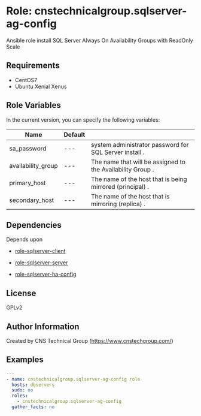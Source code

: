 Role: cnstechnicalgroup.sqlserver-ag-config
========

Ansible role install SQL Server Always On Availability Groups with ReadOnly Scale

Requirements
------------

* CentOS7 
* Ubuntu Xenial Xenus


Role Variables
--------------

In the current version, you can specify the following variables:

| Name                  | Default |                                                               |
|-----------------------|---------|---------------------------------------------------------------|
| sa_password           |   ---   | system administrator password for SQL Server install        . |
| availability_group    |   ---   | The name that will be assigned to the Availability Group    . |
| primary_host          |   ---   | The name of the host that is being mirrored (principal)     . |
| secondary_host        |   ---   | The name of the host that is mirroring (replica)            . |


Dependencies
------------

Depends upon 

* [role-sqlserver-client](https://github.com/cnstechnicalgroup/role-sqlserver-client)

* [role-sqlserver-server](https://github.com/cnstechnicalgroup/role-sqlserver-server)

* [role-sqlserver-ha-config](https://github.com/cnstechnicalgroup/role-sqlserver-ha-config)


License
-------

GPLv2

Author Information
------------------

Created by CNS Technical Group (https://www.cnstechgroup.com/)

Examples
--------

```yaml
---
- name: cnstechnicalgroup.sqlserver-ag-config role 
  hosts: dbservers
  sudo: no
  roles: 
    - cnstechnicalgroup.sqlserver-ag-config
  gather_facts: no

```
